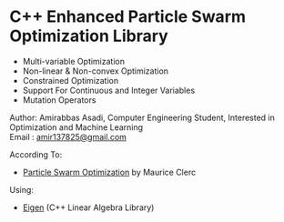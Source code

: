 # C++ Enhanced Particle Swarm Optimization Library
- Multi-variable Optimization
- Non-linear & Non-convex Optimization
- Constrained Optimization
- Support For Continuous and Integer Variables
- Mutation Operators


Author: Amirabbas Asadi, Computer Engineering Student, Interested in Optimization and Machine Learning  
Email : amir137825@gmail.com  

According To:
- [Particle Swarm Optimization](https://www.amazon.com/Particle-Swarm-Optimization-Maurice-Clerc/dp/1905209045) by Maurice Clerc

Using:
- [Eigen](http://eigen.tuxfamily.org) (C++ Linear Algebra Library)
